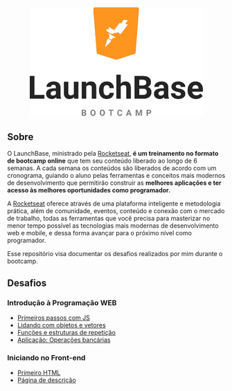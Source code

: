 <h1 align="center">
  <img alt="LaunchBase Bootcamp" src="assets/launchbase-bootcamp-logo.png" width="400px" />
</h1>

## Sobre  

O LaunchBase, ministrado pela [Rocketseat](https://rocketseat.com.br/), **é um treinamento no formato de bootcamp online** que tem seu conteúdo liberado ao longo de 6 semanas. A cada semana os conteúdos são liberados de acordo com um cronograma, guiando o aluno pelas ferramentas e conceitos mais modernos de desenvolvimento que permitirão construir as **melhores aplicações e ter acesso às melhores oportunidades como programador.**

A [Rocketseat](https://rocketseat.com.br/) oferece através de uma plataforma inteligente e metodologia prática, além de comunidade, eventos, conteúdo e conexão com o mercado de trabalho, todas as ferramentas que você precisa para masterizar no menor tempo possível as tecnologias mais modernas de desenvolvimento web e mobile, e dessa forma avançar para o próximo nível como programador.

Esse repositório visa documentar os desafios realizados por mim durante o bootcamp.

## Desafios

### Introdução à Programação WEB

- [Primeiros passos com JS](desafio-1-1/desafio-1-1.md)
- [Lidando com objetos e vetores](desafio-1-2/desafio-1-2.md)
- [Funções e estruturas de repetição](desafio-1-3/desafio-1-3.md)
- [Aplicação: Operações bancárias](desafio-1-4/desafio-1-4.md)

### Iniciando no Front-end

- [Primeiro HTML](desafio-2-1/desafio-2-1.md)
- [Página de descrição](desafio-2-2/desafio-2-2.md)